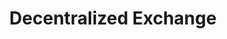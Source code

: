 ---
template: TermDetailPage
title: Decentralized Exchange
description: A decentralized exchange for cyptocurrencies and other digital assets that has no central authority or traditional KYC required.
keywords: exchange, decentralized exchange, dex, dexs, uniswap, sushiswap, crypto exchange
identities: 
    - id: wael-ivie
      role: author
---